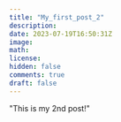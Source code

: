 ```yaml
---
title: "My_first_post_2"
description: 
date: 2023-07-19T16:50:31Z
image: 
math: 
license: 
hidden: false
comments: true
draft: false
---
```


"This is my 2nd post!"
